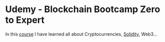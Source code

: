# Udemy - Blockchain Bootcamp Zero to Expert

In this [course](https://www.udemy.com/course/bootcamp-blockchain-cero-experto/) I have learned all about Cryptocurrencies, [Solidity](https://soliditylang.org/), Web3...